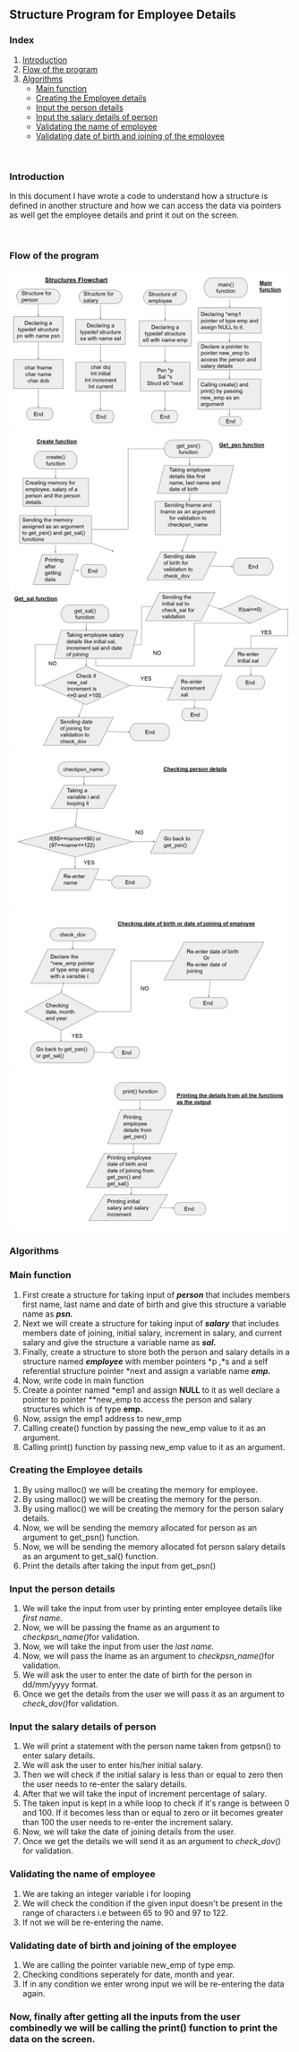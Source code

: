 <h2>Structure Program for Employee Details</h2>
<h3>Index</h3>
<ol>
  <li><a href="#Introduction">Introduction</a></li>
<li><a href="#Flow of the program">Flow of the program</a></li>
<li><a href="#Algorithm">Algorithms</a>
<ul>
<li><a href="#main()">Main function</a></li>
<li><a href="#create()">Creating the Employee details</a></li>
<li><a href="#getpsn()">Input the person details</a></li>
<li><a href="#getsal()">Input the salary details of person</a></li>
<li><a href="#checkpsn_name()">Validating the name of employee</a></li>
<li><a href="#check_dov()">Validating date of birth and joining of the employee</a></li>
</ul>
</li>
</ol>
<br>
<h3 id="Introduction">Introduction</h3>
<p>In this document I have wrote a code to understand how a structure is defined in another structure and how we can access the data via pointers as well get the employee details and print it out on the screen.</p
>
<br>
<h3 id="Flow of the program">Flow of the program</h3>
<img src="https://github.com/saishre12/demoproj/blob/master/structures%20flowchart_page-0001.jpg">
<img src="https://github.com/saishre12/demoproj/blob/master/structures%20flowchart_page-0002.jpg">
<img src="https://github.com/saishre12/demoproj/blob/master/structures%20flowchart_page-0003.jpg">
<img src="https://github.com/saishre12/demoproj/blob/master/structures%20flowchart_page-0004.jpg">
<img src="https://github.com/saishre12/demoproj/blob/master/structures%20flowchart_page-0005.jpg">
<img src="https://github.com/saishre12/demoproj/blob/master/structures%20flowchart_page-0006.jpg">
<br>
<h3 id="Algorithm">Algorithms</h3>
<h3 id="main()">Main function</h3>
<ol>
<li>First create a structure for taking input of <b><i>person</i></b> that includes members first name, last name and date of birth and give this structure a variable name as <b><i>psn.</i></b></li>
<li> Next we will create a structure for taking input of <b><i>salary</i></b> that includes members date of joining, initial salary, increment in salary, and current salary and give the structure a variable name as <b><i>sal.</i></b></li>
<li> Finally, create a structure to store both the person and salary details in a structure named <b><i>employee</i></b> with member pointers *p ,*s and a self referential structure pointer *next and assign a variable name <b><i>emp.</i></b></li>
<li>Now, write code in main function</li>
<li>Create a pointer named *emp1 and assign <b>NULL</b> to it as well declare a pointer to pointer **new_emp to access the person and salary structures which is of type <b>emp.</b></li>
<li>Now, assign the emp1 address to new_emp</li>
<li>Calling create() function by passing the new_emp value to it as an argument.</li>
<li>Calling print() function by passing new_emp value to it as an argument.</li>
</ol>

<h3 id="create()">Creating the Employee details</h3>
<ol>
<li> By using malloc() we will be creating the memory for employee.</li>
<li>By using malloc() we will be creating the memory for the person.</li>
<li>By using malloc() we will be creating the memory for the person salary details.</li>
<li> Now, we will be sending the memory allocated for person as an argument to get_psn() function.</li>
<li> Now, we will be sending the memory allocated fot person salary details as an argument to get_sal() function.</li>
<li>Print the details after taking the input from get_psn()</li>
</ol>

<h3 id="getpsn()">Input the person details</h3>
<ol>
<li>We will take the input from user by printing enter employee details like <i>first name.</i></li>
<li> Now, we will be passing the fname as an argument to <i>checkpsn_name()</i>for validation.</li>
<li> Now, we will take the input from user the <i>last name.</i></li>
<li> Now, we will pass the lname as an argument to <i> checkpsn_name()</i>for validation.</li>
<li> We will ask the user to enter the date of birth for the person in dd/mm/yyyy format.</li>
<li> Once we get the details from the user we will pass it as an argument to <i>check_dov()</i>for validation.</li>
</ol>

<h3 id="getsal()"> Input the salary details of person</h3>
<ol>
<li>We will print a statement with the person name taken from getpsn() to enter salary details.</li>
<li> We will ask the user to enter his/her initial salary.</li>
<li>Then we will check if the initial salary is less than or equal to zero then the user needs to re-enter the salary details.</li>
<li> After that we will take the input of increment percentage of salary.</li>
<li> The taken input is kept in a while loop to check if it's range is between 0 and 100. If it becomes less than or equal to zero or iit becomes greater than 100 the user needs to re-enter the increment salary.</li>
<li> Now, we will take the date of joining details from the user.</li>
<li> Once we get the details we will send it as an argument to <i>check_dov()</i> for validation.</li>
</ol>

<h3 id="checkpsn_name()">Validating the name of employee</h3>
<ol>
<li> We are taking an integer variable i for looping</li>
<li> We will check the condition if the given input doesn't be present in the range of characters i.e between 65 to 90 and 97 to 122.</li>
<li>If not we will be re-entering the name.</li>
</ol>

<h3 id="check_dov()">Validating date of birth and joining of the employee</h3>
<ol>
  <li>We are calling the pointer variable new_emp of type emp.</li>
  <li> Checking conditions seperately for date, month and year.</li>
  <li> If in any condition we enter wrong input we will be re-entering the data again.</li>
  </ol>
  
  <h3> Now, finally after getting all the inputs from the user combinedly we will be calling the print() function to print the data on the screen.</h3>
  




